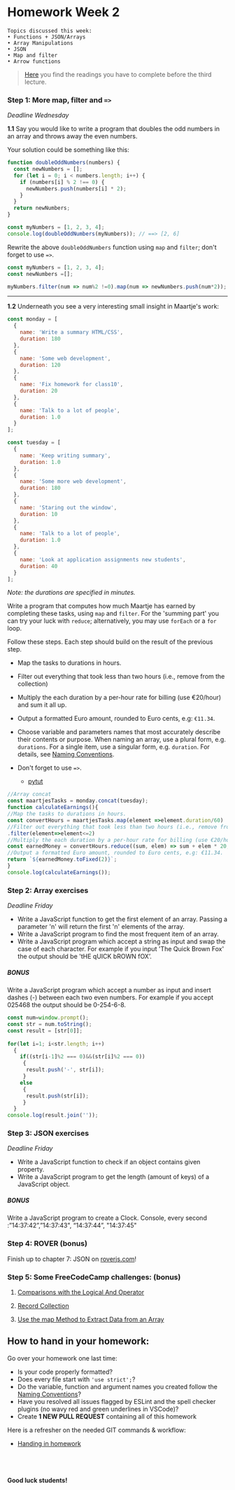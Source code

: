 # Homework Week 2

```
Topics discussed this week:
• Functions + JSON/Arrays
• Array Manipulations
• JSON
• Map and filter
• Arrow functions
```

> [Here](/Week3/README.md) you find the readings you have to complete before the third lecture.

### Step 1: More map, filter and `=>`

_Deadline Wednesday_

**1.1** Say you would like to write a program that doubles the odd numbers in an array and throws away the even numbers.

Your solution could be something like this:

```js
function doubleOddNumbers(numbers) {
  const newNumbers = [];
  for (let i = 0; i < numbers.length; i++) {
    if (numbers[i] % 2 !== 0) {
      newNumbers.push(numbers[i] * 2);
    }
  }
  return newNumbers;
}

const myNumbers = [1, 2, 3, 4];
console.log(doubleOddNumbers(myNumbers)); // ==> [2, 6]
```

Rewrite the above `doubleOddNumbers` function using `map` and `filter`; don't forget to use `=>`.


```js 
const myNumbers = [1, 2, 3, 4];
const newNumbers =[];

myNumbers.filter(num => num%2 !=0).map(num => newNumbers.push(num*2));

```
---

**1.2** Underneath you see a very interesting small insight in Maartje's work:

```js 
const monday = [
  {
    name: 'Write a summary HTML/CSS',
    duration: 180
  },
  {
    name: 'Some web development',
    duration: 120
  },
  {
    name: 'Fix homework for class10',
    duration: 20
  },
  {
    name: 'Talk to a lot of people',
    duration: 1.0
  }
];

const tuesday = [
  {
    name: 'Keep writing summary',
    duration: 1.0
  },
  {
    name: 'Some more web development',
    duration: 180
  },
  {
    name: 'Staring out the window',
    duration: 10
  },
  {
    name: 'Talk to a lot of people',
    duration: 1.0
  },
  {
    name: 'Look at application assignments new students',
    duration: 40
  }
];
```

_Note: the durations are specified in minutes._

Write a program that computes how much Maartje has earned by completing these tasks, using `map` and `filter`. For the 'summing part' you can try your luck with `reduce`; alternatively, you may use `forEach` or a `for` loop.

Follow these steps. Each step should build on the result of the previous step.

- Map the tasks to durations in hours.
- Filter out everything that took less than two hours (i.e., remove from the collection)
- Multiply the each duration by a per-hour rate for billing (use €20/hour) and sum it all up.
- Output a formatted Euro amount, rounded to Euro cents, e.g: `€11.34`.
- Choose variable and parameters names that most accurately describe their contents or purpose. When naming an array, use a plural form, e.g. `durations`. For a single item, use a singular form, e.g. `duration`. For details, see [Naming Conventions](https://github.com/HackYourFuture/fundamentals/blob/master/fundamentals/naming_conventions.md).
- Don't forget to use `=>`.

  - [pytut](http://tinyurl.com/y4vcq84s)

```js
//Array concat
const maartjesTasks = monday.concat(tuesday);
function calculateEarnings(){
//Map the tasks to durations in hours.
const convertHours = maartjesTasks.map(element =>element.duration/60)
//Filter out everything that took less than two hours (i.e., remove from the collection)
.filter(element=>element<=2)
//Multiply the each duration by a per-hour rate for billing (use €20/hour) and sum it all up.
const earnedMoney = convertHours.reduce((sum, elem) => sum + elem * 20, 0);
//Output a formatted Euro amount, rounded to Euro cents, e.g: €11.34.
return `${earnedMoney.toFixed(2)}`;
}
console.log(calculateEarnings());
```
 



### Step 2: Array exercises
_Deadline Friday_

- Write a JavaScript function to get the first element of an array. Passing a parameter 'n' will return the first 'n' elements of the array.
- Write a JavaScript program to find the most frequent item of an array.
- Write a JavaScript program which accept a string as input and swap the case of each character. For example if you input 'The Quick Brown Fox' the output should be 'tHE qUICK bROWN fOX’.

##### BONUS

Write a JavaScript program which accept a number as input and insert dashes (-) between each two even numbers. For example if you accept 025468 the output should be 0-254-6-8.

```js 
const num=window.prompt();
const str = num.toString();
const result = [str[0]];
  
for(let i=1; i<str.length; i++)
  {
    if((str[i-1]%2 === 0)&&(str[i]%2 === 0))
     {
      result.push('-', str[i]);
     }
    else
     {
      result.push(str[i]);
     }
  }
console.log(result.join(''));

```

### Step 3: JSON exercises
_Deadline Friday_
- Write a JavaScript function to check if an object contains given property.
- Write a JavaScript program to get the length (amount of keys) of a JavaScript object.

##### BONUS

Write a JavaScript program to create a Clock.
Console, every second :”14:37:42”,”14:37:43", “14:37:44”, "14:37:45" 

### Step 4: ROVER (bonus)

Finish up to chapter 7: JSON on [roverjs.com](http://roverjs.com/)!

### Step 5: **Some FreeCodeCamp challenges:** (bonus)


1. [Comparisons with the Logical And Operator](https://www.freecodecamp.com/challenges/comparisons-with-the-logical-and-operator)

2. [Record Collection](https://www.freecodecamp.com/challenges/record-collection)

3. [Use the map Method to Extract Data from an Array](https://learn.freecodecamp.org/javascript-algorithms-and-data-structures/functional-programming/use-the-map-method-to-extract-data-from-an-array)


## How to hand in your homework:

Go over your homework one last time:

- Is your code properly formatted?
- Does every file start with `'use strict';`?
- Do the variable, function and argument names you created follow the [Naming Conventions](https://github.com/HackYourFuture/fundamentals/blob/master/fundamentals/naming_conventions.md)?
- Have you resolved all issues flagged by ESLint and the spell checker plugins (no wavy red and green underlines in VSCode)?
- Create  **1 NEW PULL REQUEST** containing all of this homework 

Here is a refresher on the needed GIT commands & workflow:

- [Handing in homework](https://github.com/HackYourFuture/fundamentals/blob/master/fundamentals/homework_pr.md)

</br></br>

#### Good luck students!
